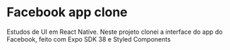 # Facebook app clone

Estudos de UI em React Native.
Neste projeto clonei a interface do app do Facebook, feito com Expo SDK 38 e Styled Components
